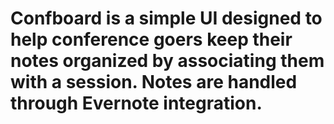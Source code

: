 # Confboard is a simple UI designed to help conference goers keep their notes organized by associating them with a session. Notes are handled through Evernote integration.
